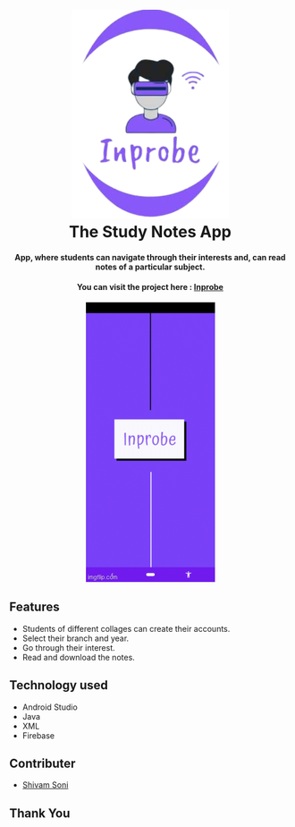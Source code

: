 <h1 align="center">
  <br>
  <img src="https://github.com/anshul456ch/Inprobe-The-Study-Notes-App/blob/master/inprobelogo.png?raw=true" />
  <br>
  The Study Notes App
  <br>
</h1>


<h4 align="center">App, where students can navigate through their interests and, can read notes of a particular subject.</h4>
<h4 align="center">You can visit the project here : <a href="https://play.google.com/store/apps/details?id=com.zenitco.inprobe" target="_blank">Inprobe</a></h4>
<div align="center">
<img src="https://github.com/anshul456ch/Inprobe-The-Study-Notes-App/blob/master/5h1saj.gif?raw=true" />
</div>

## Features

* Students of different collages can create their accounts.
* Select their branch and year.
* Go through their interest.
* Read and download the notes.

## Technology used

* Android Studio
* Java 
* XML
* Firebase

## Contributer

* <p><a href="https://github.com/shivamsoni021" target="_blank">Shivam Soni</a></p>

## Thank You



